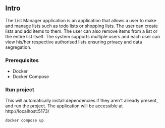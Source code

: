 ## Intro

The List Manager application is an application that allows a user to make and manage lists such as todo lists or shopping lists. The user can create lists and add items to them. The user can also remove items from a list or the entire list itself. The system supports multiple users and each user can view his/her respective authorised lists ensuring privacy and data segregation.

### Prerequisites

- Docker
- Docker Compose

### Run project

This will automatically install dependencies if they aren't already present, and run the project. The application will be accessible at http://localhost:5173/

`docker compose up`

